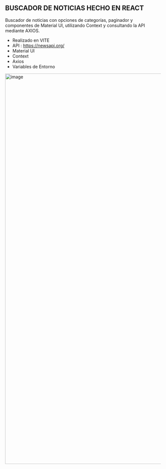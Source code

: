 ## BUSCADOR DE NOTICIAS HECHO EN REACT
Buscador de noticias con opciones de categorías, paginador y componentes de Material UI, utilizando Context y consultando la API mediante AXIOS.

* Realizado en VITE
* API : https://newsapi.org/
* Material  UI
* Context
* Axios
* Variables de Entorno


<img width="1260" alt="image" src="https://github.com/yaribdiaz/buscadorNoticias-React/assets/125238012/42013dbd-4c40-45e1-b267-0865674e49d9">

